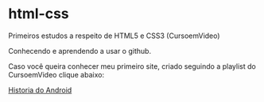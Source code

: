 # html-css
 Primeiros estudos a respeito de HTML5 e CSS3 (CursoemVideo)

Conhecendo e aprendendo a usar o github.

Caso você queira conhecer meu primeiro site, criado seguindo a playlist do CursoemVideo clique abaixo:


<a  href="https://gutoocesar.github.io/html-css/07.Desafio/android.html" target= "_blank">Historia do Android</a>